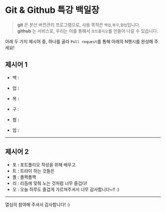 # Git & Github 특강 백일장
> **git** 은 분산 버전관리 프로그램으로, 사용 목적은 `백업`,`복구`,`협업`입니다.   
> **github** 는 서비스로, 우리는 이를 통해서 `포트폴리오`를 만들어 나갈 수 있습니다.

아래 두 가지 제시어 중, 하나를 골라 `Pull request`를 통해 아래의 N행시를 완성해 주세요!

## 제시어 1
- 백 : 
- 업 : 

- 복 : 
- 구 : 

- 협 : 
- 업 : 

---
## 제시어 2
- 포 : 포트폴리오 작성을 위해 배우고
- 트 : 트라이 하는 것들은
- 폴 : 폴짝폴짝
- 리 : 리듬에 맞춰 노는 것처럼 너무 즐겁다!
- 오 : 오늘 하루도 즐겁게 가르쳐주셔서 너무 감사합니다~!! :)

---
열심히 참여해 주셔서 감사합니다! :)